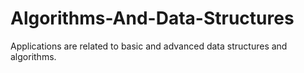 # Algorithms-And-Data-Structures
Applications are related to basic and advanced data structures and algorithms.
